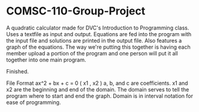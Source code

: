 # COMSC-110-Group-Project
A quadratic calculator made for DVC's Introduction to Programming class.
Uses a textfile as input and output. Equations are fed into the program with the input file and solutions are printed in the output file. Also features a graph of the equations. The way we're putting this together is having each member upload a portion of the program and one person will put it all together into one main program.

Finished.

File Format
ax^2 + bx + c = 0 ( x1 , x2 )
a, b, and c are coefficients.
x1 and x2 are the beginning and end of the domain.
The domain serves to tell the program where to start and end the graph.
Domain is in interval notation for ease of programming.
